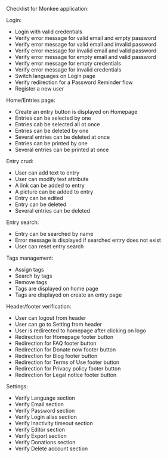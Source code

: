 Checklist for Monkee application:

Login:
- Login with valid credentials
- Verify error message for valid email and empty password
- Verify error message for valid email and invalid password
- Verify error message for invalid email and valid password
- Verify error message for empty email and valid password
- Verify error message for empty credentials
- Verify error message for invalid credentials
- Switch languages on Login page
- Verify redirection for a Password Reminder flow
- Register a new user

Home/Entries page:
- Create an entry button is displayed on Homepage
- Entries can be selected by one
- Entries cab be selected all ot once
- Entries can be deleted by one
- Several entries can be deleted at once
- Entries can be printed by one
- Several entries can be printed at once

Entry crud:
- User can add text to entry
- User can modify text attribute
- A link can be added to entry
- A picture can be added to entry
- Entry can be edited
- Entry can be deleted
- Several entries can be deleted

Entry search:
- Entry can be searched by name
- Error message is displayed if searched entry does not exist
- User can reset entry search

Tags management:
- Assign tags
- Search by tags
- Remove tags
- Tags are displayed on home page
- Tags are displayed on create an entry page

Header/footer verification:
- User can logout from header
- User can go to Setting from header
- User is redirected to homepage after clicking on logo
- Redirection for Homepage footer button
- Redirection for FAQ footer button
- Redirection for Donate now footer button
- Redirection for Blog footer button
- Redirection for Terms of Use footer button
- Redirection for Privacy policy footer button
- Redirection for Legal notice footer button

Settings:
- Verify Language section
- Verify Email section
- Verify Password section
- Verify Login alias section
- Verify Inactivity timeout section
- Verify Editor section
- Verify Export section
- Verify Donations section
- Verify Delete account section
